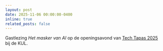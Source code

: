 ```yaml
---
layout: post
date: 2025-11-06 00:00:00-0400
inline: true
related_posts: false
---
```


Gastlezing *Het masker van AI* op de openingsavond van [Tech Tapas 2025](https://lrd.kuleuven.be/kuleuvenkick/programmas/tech_tapas) bij de KUL.
